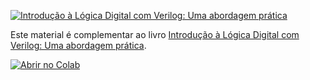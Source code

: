 [![Introdução à Lógica Digital com Verilog: Uma abordagem prática](https://m.media-amazon.com/images/I/91zMwnmVGFL._SY522_.jpg)](https://a.co/d/4j7AOQ5)

Este material é complementar ao livro [Introdução à Lógica Digital com Verilog: Uma abordagem prática](https://a.co/d/4j7AOQ5).

[![Abrir no Colab](https://colab.research.google.com/assets/colab-badge.svg)](https://colab.research.google.com/github/menotti/ld/blob/main/livro/Compl.ipynb)
